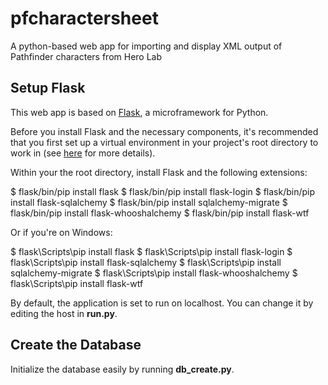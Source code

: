 # pfcharactersheet
A python-based web app for importing and display XML output of Pathfinder characters from Hero Lab

<h2>Setup Flask</h2>

This web app is based on <a href="http://flask.pocoo.org/">Flask</a>, a microframework for Python. 

Before you install Flask and the necessary components, it's recommended that you first set up a virtual environment in your project's root directory to work in (see <a href="https://pypi.python.org/pypi/virtualenv">here</a> for more details).

Within your the root directory, install Flask and the following extensions: 

$ flask/bin/pip install flask
$ flask/bin/pip install flask-login
$ flask/bin/pip install flask-sqlalchemy
$ flask/bin/pip install sqlalchemy-migrate
$ flask/bin/pip install flask-whooshalchemy
$ flask/bin/pip install flask-wtf

Or if you're on Windows: 

$ flask\Scripts\pip install flask
$ flask\Scripts\pip install flask-login
$ flask\Scripts\pip install flask-sqlalchemy
$ flask\Scripts\pip install sqlalchemy-migrate
$ flask\Scripts\pip install flask-whooshalchemy
$ flask\Scripts\pip install flask-wtf

By default, the application is set to run on localhost. You can change it by editing the host in <b>run.py</b>.

<h2>Create the Database</h2>

Initialize the database easily by running <b>db_create.py</b>. 
